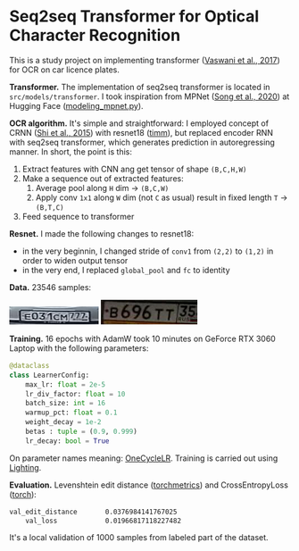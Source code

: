 # Seq2seq Transformer for Optical Character Recognition

This is a study project on implementing transformer ([Vaswani et al., 2017](https://arxiv.org/abs/1706.03762)) for OCR on car licence plates.

**Transformer.** The implementation of seq2seq transformer is located in `src/models/transformer`. I took inspiration from MPNet ([Song et al., 2020](https://arxiv.org/abs/2004.09297)) at Hugging Face ([modeling_mpnet.py](https://github.com/huggingface/transformers/blob/31d452c68b34c2567b62924ee0df40a83cbc52d5/src/transformers/models/mpnet/modeling_mpnet.py)).

**OCR algorithm.** It's simple and straightforward:
I employed concept of CRNN ([Shi et al., 2015](https://arxiv.org/abs/1507.05717)) with resnet18 ([timm](https://huggingface.co/docs/timm/models/resnet)), but replaced encoder RNN with seq2seq transformer, which generates prediction in autoregressing manner. In short, the point is this:
1. Extract features with CNN ang get tensor of shape `(B,C,H,W)`
2. Make a sequence out of extracted features:
    1. Average pool along `H` dim -> `(B,C,W)`
    2. Apply conv `1x1` along `W` dim (not `C` as usual) result in fixed length `T` -> `(B,T,C)`
3. Feed sequence to transformer

**Resnet.** I made the following changes to resnet18:
- in the very beginnin, I changed stride of `conv1` from `(2,2)` to `(1,2)` in order to widen output tensor
- in the very end, I replaced `global_pool` and `fc` to identity

**Data.** 23546 samples:

![](figures/rus_00002_E031CM777.png)
![](figures/rus_00005_B696TT35.png)

**Training.** 16 epochs with AdamW took 10 minutes on GeForce RTX 3060 Laptop with the following parameters:

```python
@dataclass
class LearnerConfig:
    max_lr: float = 2e-5
    lr_div_factor: float = 10
    batch_size: int = 16
    warmup_pct: float = 0.1
    weight_decay = 1e-2
    betas : tuple = (0.9, 0.999)
    lr_decay: bool = True
```

On parameter names meaning: [OneCycleLR](https://pytorch.org/docs/stable/generated/torch.optim.lr_scheduler.OneCycleLR.html). Training is carried out using [Lighting](https://lightning.ai/).

**Evaluation.** Levenshtein edit distance ([torchmetrics](https://lightning.ai/docs/torchmetrics/stable/text/edit.html)) and CrossEntropyLoss ([torch](https://pytorch.org/docs/stable/generated/torch.nn.functional.cross_entropy.html)):

```
val_edit_distance       0.0376984141767025
    val_loss            0.01966817118227482
```

It's a local validation of 1000 samples from labeled part of the dataset.
